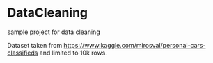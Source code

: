 # DataCleaning
sample project for data cleaning 

Dataset taken from https://www.kaggle.com/mirosval/personal-cars-classifieds and limited to 10k rows.
